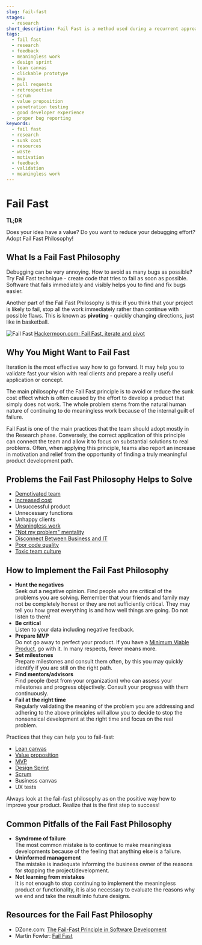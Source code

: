```yaml
---
slug: fail-fast
stages:
  - research
short_description: Fail Fast is a method used during a recurrent approach to determine whether an idea has a value for the client or solution. An important goal is to minimize losses when testing reveals something is not working and quickly try something else.
tags:
  - fail fast
  - research
  - feedback
  - meaningless work
  - design sprint
  - lean canvas
  - clickable prototype
  - mvp
  - pull requests
  - retrospective
  - scrum
  - value proposition
  - penetration testing
  - good developer experience
  - proper bug reporting
keywords:
  - fail fast
  - research
  - sunk cost
  - resources
  - waste
  - motivation
  - feedback
  - validation
  - meaningless work
---
```


# Fail Fast

**TL;DR**

Does your idea have a value? Do you want to reduce your debugging effort? Adopt Fail Fast Philosophy!

## What Is a Fail Fast Philosophy

Debugging can be very annoying. How to avoid as many bugs as possible? Try Fail Fast technique - create code that tries to fail as soon as possible. Software that fails immediately and visibly helps you to find and fix bugs easier.

Another part of the Fail Fast Philosophy is this: if you think that your project is likely to fail, stop all the work immediately rather than continue with possible flaws. This is known as **pivoting** - quickly changing directions, just like in basketball.

![Fail Fast](/files/fail_fast.jpg)
[Hackermoon.com: Fail Fast, iterate and pivot](https://hackernoon.com/fail-fast-iterate-and-pivot-8d00d6c00836)

## Why You Might Want to Fail Fast

Iteration is the most effective way how to go forward. It may help you to validate fast your vision with real clients and prepare a really useful application or concept.

The main philosophy of the Fail Fast principle is to avoid or reduce the sunk cost effect which is often caused by the effort to develop a product that simply does not work.
The whole problem stems from the natural human nature of continuing to do meaningless work because of the internal guilt of failure.

Fail Fast is one of the main practices that the team should adopt mostly in the Research phase. Conversely, the correct application of this principle can connect the team and allow it to focus on substantial solutions to real problems. Often, when applying this principle, teams also report an increase in motivation and relief from the opportunity of finding a truly meaningful product development path.

## Problems the Fail Fast Philosophy Helps to Solve

- [Demotivated team](/problems/demotivated-team)
- [Increased cost](/problems/increased-cost)
- Unsuccessful product
- Unnecessary functions
- Unhappy clients
- [Meaningless work](/problems/meaningless-work)
- ["Not my problem" mentality](/problems/not-my-problem-mentality)
- [Disconnect Between Business and IT](/problems/disconnect-between-business-and-it)
- [Poor code quality](/problems/poor-code-quality)
- [Toxic team culture](/problems/toxic-team-culture)

## How to Implement the Fail Fast Philosophy

- **Hunt the negatives**  
  Seek out a negative opinion. Find people who are critical of the problems you are solving. Remember that your friends and family may not be completely honest or they are not sufficiently critical. They may tell you how great everything is and how well things are going. Do not listen to them!
- **Be critical**  
  Listen to your data including negative feedback.
- **Prepare MVP**  
  Do not go away to perfect your product. If you have a [Minimum Viable Product](/practices/minimum-viable-product), go with it. In many respects, fewer means more.
- **Set milestones**  
  Prepare milestones and consult them often, by this you may quickly identify if you are still on the right path.
- **Find mentors/advisors**  
  Find people (best from your organization) who can assess your milestones and progress objectively. Consult your progress with them continuously.
- **Fail at the right time**  
  Regularly validating the meaning of the problem you are addressing and adhering to the above principles will allow you to decide to stop the nonsensical development at the right time and focus on the real problem.

Practices that they can help you to fail-fast:

- [Lean canvas](/practices/lean-canvas)
- [Value proposition](/practices/value-proposition)
- [MVP](/practices/minimum-viable-product)
- [Design Sprint](/practices/design-sprint)
- [Scrum](/practices/scrum)
- Business canvas
- UX tests

Always look at the fail-fast philosophy as on the positive way how to improve your product. Realize that is the first step to success!

## Common Pitfalls of the Fail Fast Philosophy

- **Syndrome of failure**  
   The most common mistake is to continue to make meaningless developments because of the feeling that anything else is a failure.
- **Uninformed management**  
   The mistake is inadequate informing the business owner of the reasons for stopping the project/development.
- **Not learning from mistakes**  
   It is not enough to stop continuing to implement the meaningless product or functionality, it is also necessary to evaluate the reasons why we end and take the result into future designs.

## Resources for the Fail Fast Philosophy

- DZone.com: [The Fail-Fast Principle in Software Development](https://dzone.com/articles/fail-fast-principle-in-software-development)
- Martin Fowler: [Fail Fast](https://www.martinfowler.com/ieeeSoftware/failFast.pdf)
